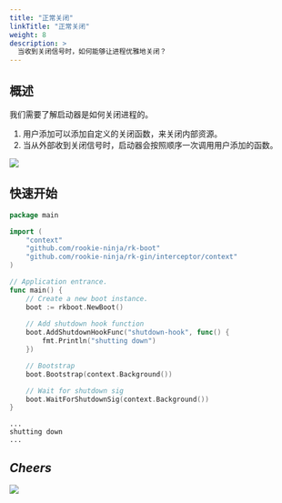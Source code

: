 ```yaml
---
title: "正常关闭"
linkTitle: "正常关闭"
weight: 8
description: >
  当收到关闭信号时，如何能够让进程优雅地关闭？
---
```


## 概述
我们需要了解启动器是如何关闭进程的。

1. 用户添加可以添加自定义的关闭函数，来关闭内部资源。
1. 当从外部收到关闭信号时，启动器会按照顺序一次调用用户添加的函数。

![](/bootstrapper/user-guide/gin-golang/advanced/shutdown-hook.png)

## 快速开始
```go
package main

import (
	"context"
	"github.com/rookie-ninja/rk-boot"
	"github.com/rookie-ninja/rk-gin/interceptor/context"
)

// Application entrance.
func main() {
	// Create a new boot instance.
	boot := rkboot.NewBoot()
    
    // Add shutdown hook function
	boot.AddShutdownHookFunc("shutdown-hook", func() {
		fmt.Println("shutting down")
	})

	// Bootstrap
	boot.Bootstrap(context.Background())

	// Wait for shutdown sig
	boot.WaitForShutdownSig(context.Background())
}
```
```shell script
...
shutting down
...
```

## _**Cheers**_
![](/bootstrapper/user-guide/cheers.png)